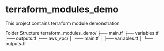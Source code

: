 # terraform_modules_demo
This project contains terraform module demonstration 

Folder Structure
terraform_modules_demo/
├── main.tf
├── variables.tf
├── outputs.tf
├── aws_vpc/
│   ├── main.tf
│   ├── variables.tf
│   └── outputs.tf
